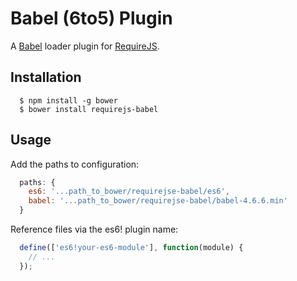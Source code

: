 Babel (6to5) Plugin
===

A [Babel](https://babeljs.io/) loader plugin for [RequireJS](http://requirejs.org).

Installation
---

```
  $ npm install -g bower
  $ bower install requirejs-babel
```

Usage
---

Add the paths to configuration:

```javascript
  paths: {
    es6: '...path_to_bower/requirejse-babel/es6',
    babel: '...path_to_bower/requirejse-babel/babel-4.6.6.min'
  }
```

Reference files via the es6! plugin name:
```javascript
  define(['es6!your-es6-module'], function(module) {
    // ...
  });
```

